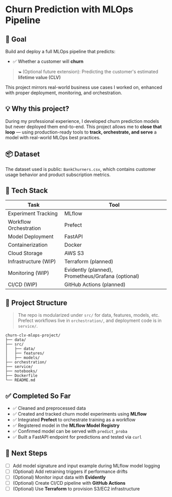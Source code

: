# Churn Prediction with MLOps Pipeline

## 🌟 Goal

Build and deploy a full MLOps pipeline that predicts:

* ✅ Whether a customer will **churn**

> 🖜️ (Optional future extension): Predicting the customer's estimated **lifetime value (CLV)**

This project mirrors real-world business use cases I worked on, enhanced with proper deployment, monitoring, and orchestration.

## 💡 Why this project?

During my professional experience, I developed churn prediction models but never deployed them end-to-end.
This project allows me to **close that loop** — using production-ready tools to **track, orchestrate, and serve** a model with real-world MLOps best practices.

## 📦 Dataset

The dataset used is public: `BankChurners.csv`, which contains customer usage behavior and product subscription metrics.

## 🔧 Tech Stack

| Task                   | Tool                                               |
| ---------------------- | -------------------------------------------------- |
| Experiment Tracking    | MLflow                                             |
| Workflow Orchestration | Prefect                                            |
| Model Deployment       | FastAPI                                            |
| Containerization       | Docker                                             |
| Cloud Storage          | AWS S3                                             |
| Infrastructure (WIP)   | Terraform (planned)                                |
| Monitoring (WIP)       | Evidently (planned), Prometheus/Grafana (optional) |
| CI/CD (WIP)            | GitHub Actions (planned)                           |

## 🧱 Project Structure

> The repo is modularized under `src/` for data, features, models, etc.
> Prefect workflows live in `orchestration/`, and deployment code is in `service/`.

```
churn-clv-mlops-project/
├── data/
├── src/
│   ├── data/
│   ├── features/
│   ├── models/
├── orchestration/
├── service/
├── notebooks/
├── Dockerfile
└── README.md
```

## ✅ Completed So Far

* ✅ Cleaned and preprocessed data
* ✅ Created and tracked churn model experiments using **MLflow**
* ✅ Integrated **Prefect** to orchestrate training as a workflow
* ✅ Registered model in the **MLflow Model Registry**
* ✅ Confirmed model can be served with `predict_proba`
* ✅ Built a FastAPI endpoint for predictions and tested via `curl`

## 🚀 Next Steps

* [ ] Add model signature and input example during MLflow model logging
* [ ] (Optional) Add retraining triggers if performance drifts
* [ ] (Optional) Monitor input data with **Evidently**
* [ ] (Optional) Create CI/CD pipeline with **GitHub Actions**
* [ ] (Optional) Use **Terraform** to provision S3/EC2 infrastructure
